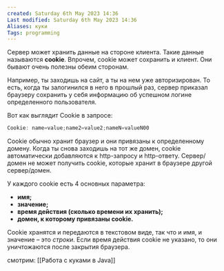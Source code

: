 ```yaml
---
created: Saturday 6th May 2023 14:36
Last modified: Saturday 6th May 2023 14:36
Aliases: куки
Tags: programming
---
```


Сервер может хранить данные на стороне клиента. Такие данные называются **cookie**. Впрочем, cookie может сохранить и клиент. Они бывают очень полезны обеим сторонам.

Например, ты заходишь на сайт, а ты на нем уже авторизирован. То есть, когда ты залогинился в него в прошлый раз, сервер приказал браузеру сохранить у себя информацию об успешном логине определенного пользователя.

Вот как выглядит Cookie в запросе:

```java
Cookie: name=value;name2=value2;nameN=valueN00
```

Cookie обычно хранит браузер и они привязаны к определенному домену. Когда ты снова заходишь на тот же домен, cookie автоматически добавляются к http-запросу и http-ответу. Сервер/домен не может получить cookie, которые хранит в браузере другой сервер/домен.

У каждого cookie есть 4 основных параметра:

-   **имя;**
-   **значение;**
-   **время действия (сколько времени их хранить);**
-   **домен, к которому привязаны cookie.**

Cookie хранятся и передаются в текстовом виде, так что и имя, и значение – это *строки*. Если время действия cookie не указано, то они уничтожаются после закрытия браузера.

смотрим: [[Работа с куками в Java]]


